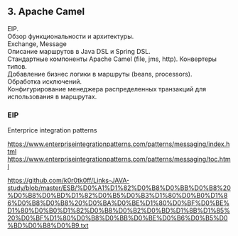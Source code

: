    ## 3. Apache Camel  
  
EIP.  
Обзор функциональности и архитектуры.  
Exchange, Message  
Описание маршрутов в Java DSL и Spring DSL.  
Стандартные компоненты Apache Camel (file, jms, http). Конвертеры типов.  
Добавление бизнес логики в маршруты (beans, processors).  
Обработка исключений.  
Конфигурирование менеджера распределенных транзакций для использования в маршрутах. 

  ### EIP  
Enterprice integration patterns  

https://www.enterpriseintegrationpatterns.com/patterns/messaging/index.html  
https://www.enterpriseintegrationpatterns.com/patterns/messaging/toc.html  

https://github.com/k0r0tk0ff/Links-JAVA-study/blob/master/ESB/%D0%A1%D1%82%D0%B8%D0%BB%D0%B8%20%D0%B8%D0%BD%D1%82%D0%B5%D0%B3%D1%80%D0%B0%D1%86%D0%B8%D0%B8%20%D0%BA%D0%BE%D1%80%D0%BF%D0%BE%D1%80%D0%B0%D1%82%D0%B8%D0%B2%D0%BD%D1%8B%D1%85%20%D0%BF%D1%80%D0%B8%D0%BB%D0%BE%D0%B6%D0%B5%D0%BD%D0%B8%D0%B9.txt  






